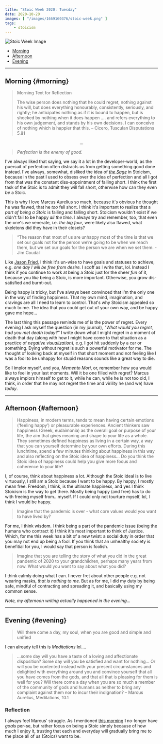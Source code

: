 ```yaml
---
title: "Stoic Week 2020: Tuesday"
date: 2020-10-20
images: [ "/images/1669160376/stoic-week.png" ]
tags: 
    - stoicism
---
```


![Stoic Week Image](/assets/images/1669160376/stoic-week.png)

- [Morning](#morning)
- [Afternoon](#afternoon)
- [Evening](#evening)

---

## Morning {#morning}

> Morning Text for Reflection
>
> The wise person does nothing that he could regret, nothing against his will, but does everything honourably, consistently, seriously, and rightly; he anticipates nothing as if it is bound to happen, but is shocked by nothing when it does happen …. and refers everything to his own judgement, and stands by his own decisions. I can conceive of nothing which is happier that this. – Cicero, Tusculan Disputations 5.81

<p style="text-align: center;">...</p>

> _Perfection is the enemy of good._

I've always liked that saying, we say it a lot in the developer-world, as the puersuit of perfection often distracts us from getting something good done instead. I've always, somewhat, disliked the idea of _[the Sage](https://en.wikipedia.org/wiki/Sage_(philosophy))_ in Stoicism, because in the past I used to obsess over the idea of perfection and all I got from that was the constant diss-appointment of falling short. I think the first task of the Stoic is to admit they will fall short, otherwise how can they even _be_ a Stoic.

This is why I love Marcus Aurelius so much, because it's obvious he thought he was flawed, that he _too_ fell short. I think it's important to realize that a _part of being a Stoic_ is failing and falling short. Stoicism wouldn't exist if we didn't fail to be happy _all the time_. I always try and remember, too, that even the one's we venerate, i.e. _the big four_, were likely also flawed, what skeletons did they have in their closets?

> “The reason that most of us are unhappy most of the time is that we set our goals not for the person we’re going to be when we reach them, but we set our goals for the person we are when we set them. - Jim Coudal

Like [Jason Fried](https://m.signalvnoise.com/ive-never-had-a-goal/), I think it's un-wise to have goals and statuses to achieve, e.g. _one day I will be free from desire._ I scoff as I write that, lol. Instead I think if you continue to work at being a Stoic just for the sheer _fun_ of it, because you _like_ being a Stoic, is more important. Otherwise, you grow dis-satisfied and burnt-out.

Being happy is tricky, but I've always been convinced that I'm the only one in the way of finding happiness. That my own mind, imagination, and cravings are all I need to learn to control. That's why Stoicism appealed so much to me. The idea that you could get out of your own way, and be happy gave me hope...

The last thing this passage reminds me of is the power of regret. Every evening I ask myself the question (in my journal), _"What would you regret, had you met death today?"_ I write down what I might regret in a moment of death that day (along with how I might have come to that situation as a practice of _[negative visualization](https://en.wikipedia.org/wiki/Negative_visualization)_), e.g. I got hit suddenly by a car or something. Dying without regret is such a powerful motivator for me. The thought of looking back at myself in that short moment and not feeling like I was a fool to be unhappy for stupid reasons sounds like a great way to die.

So I implor myself, and you, _Memento Mori_, or, remember how you would like to feel in your last moments. Will it be one filled with regret? Marcus always implors himself to get to it, while he can, while he is not too old, I think, in order that he may not regret the time and virility he (and we) have _today_.

---

## Afternoon {#afternoon}

> Happiness, in modern terms, tends to mean having certain emotions (‘feeling happy’) or pleasurable experiences. Ancient thinkers saw happiness (Greek, eudaimonia) as the overall goal or purpose of your life, the aim that gives meaning and shape to your life as a whole. They sometimes defined happiness as living in a certain way, a way that you can yourself determine by your own efforts. During this lunchtime, spend a few minutes thinking about happiness in this way and also reflecting on the Stoic idea of happiness... Do you think the Stoic idea of happiness could help you give more focus and coherence to your life?

I, of course, think about happiness a lot. Although the Stoic ideal is to live virtuously, I still am a Stoic because I want to be happy. By happy, I mostly mean free. Freedom, I think, is the ultimate happiness, and yes I think Stoicism is the way to get there. Mostly being happy (and free) has to do with freeing myself from...myself. If I could only not tourture myself, lol, I think I would be happy.

> Imagine that the pandemic is over - what core values would you want to have lived by?

For me, I think wisdom. I think being a part of the pandemic issue (being the humans who contract it) I think it's most important to think of Justice. Which, for me this week has a bit of a new twist: a social duty in order that you may not end up being a fool. If you think that an unhealthy society is benefitial for you, I would say that person is foolish.

> Imagine that you are telling the story of what you did in the great pandemic of 2020 to your grandchildren, perhaps many years from now. What would you want to say about what you did?

I think calmly doing what I can. I never fret about other people e.g. not wearing masks, _that is nothing to me._ But as for me, I did my duty by being safe, mindful of contracting and spreading it, and basically using my common sense.

_Note, my afternoon writing actually happened in the evening..._

---

## Evening {#evening}

> Will there come a day, my soul, when you are good and simple and unified

I can already tell this is _Meditations_ lol....

> ...some day will you have a taste of a loving and affectionate disposition? Some day will you be satisfied and want for nothing... Or will you be contented instead with your present circumstances and delighted with everything around you and convince yourself that all you have comes from the gods, and that all that is pleasing for them is well for you? Will there come a day when you are so much a member of the community of gods and humans as neither to bring any complaint against them nor to incur their indignation? – Marcus Aurelius, Meditations, 10.1

### Reflection

I always feel Marcus' struggle. As I mentioned [this morning](#morning) I no-longer have _goals_ per-se, but rather focus on being a Stoic simply because of how much I enjoy it, trusting that each and everyday will gradually bring me to the place all of us (Stoics) want to be.

